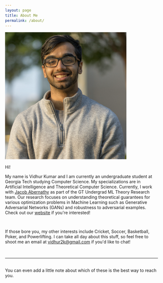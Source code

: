 ```yaml
---
layout: page
title: About Me
permalink: /about/
---
```


<img src="/img/prof_pic.png">

<br/>

Hi!

My name is Vidhur Kumar and I am currently an undergraduate student at Georgia Tech studying Computer Science. My specializations are in Artificial Intelligence and Theoretical Computer Science. Currently, I work with <a href="https://www.cc.gatech.edu/~jabernethy9/" target="_blank">Jacob Abernathy</a> as part of the GT Undergrad ML Theory Research team. Our research focuses on understanding theoretical guarantees for various optimization problems in Machine Learning such as Generative Adversarial Networks (GANs) and robustness to adversarial examples. Check out our <a href="https://umltheorygt.herokuapp.com/" target="_blank">website</a> if you're interested!



<br />

If those bore you, my other interests include Cricket, Soccer, Basketball, Poker, and Powerlifting. I can take all day about this stuff, so feel free to shoot me an email at vidhur2k@gmail.com if you'd like to chat!

<br/>
<hr/>
<br/>
<span class="contacticon center">
	<a href="mailto:vidhur2k@gmail.com"><i class="fa fa-envelope-square"></i></a>
	<a href="https://github.com/vidhur2k" target="_blank"><i class="fa fa-github-square"></i></a>
	<a href="https://www.linkedin.com/in/vidhurkumar" target="_blank"><i class="fa fa-linkedin-square"></i></a>
</span>

<div class="col three caption">
	You can even add a little note about which of these is the best way to reach you.
</div>

